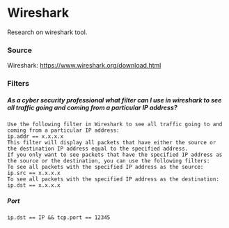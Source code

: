 # Wireshark
Research on wireshark tool.
### Source
Wireshark: https://www.wireshark.org/download.html
### Filters
##### As a cyber security professional what filter can I use in wireshark to see all traffic going and coming from a particular IP address?
```
Use the following filter in Wireshark to see all traffic going to and coming from a particular IP address:
ip.addr == x.x.x.x
This filter will display all packets that have either the source or the destination IP address equal to the specified address.
If you only want to see packets that have the specified IP address as the source or the destination, you can use the following filters:
To see all packets with the specified IP address as the source:
ip.src == x.x.x.x
To see all packets with the specified IP address as the destination:
ip.dst == x.x.x.x
```
##### Port
```
ip.dst == IP && tcp.port == 12345
```
